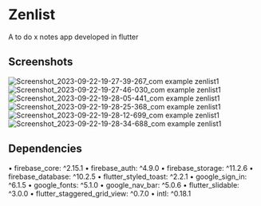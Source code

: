 # Zenlist

A to do x notes app developed in flutter

## Screenshots

![Screenshot_2023-09-22-19-27-39-267_com example zenlist1](https://github.com/Maheer24/Flutter-Todo-Notes-App/assets/143345714/59500eeb-4901-4ce5-91a7-c27e79d3dd81)
![Screenshot_2023-09-22-19-27-46-030_com example zenlist1](https://github.com/Maheer24/Flutter-Todo-Notes-App/assets/143345714/db5aa62a-503c-41ff-a138-4cf7fcae6912)
![Screenshot_2023-09-22-19-28-05-441_com example zenlist1](https://github.com/Maheer24/Flutter-Todo-Notes-App/assets/143345714/8a0a07df-e8fb-45e9-89e2-27f782ae0bbd)
![Screenshot_2023-09-22-19-28-25-368_com example zenlist1](https://github.com/Maheer24/Flutter-Todo-Notes-App/assets/143345714/f855f561-c5aa-4f9f-aedd-439d67b69daa)
![Screenshot_2023-09-22-19-28-12-699_com example zenlist1](https://github.com/Maheer24/Flutter-Todo-Notes-App/assets/143345714/76daf21f-7c5b-4bbc-982f-c7e90f4653cc)
![Screenshot_2023-09-22-19-28-34-688_com example zenlist1](https://github.com/Maheer24/Flutter-Todo-Notes-App/assets/143345714/099d0074-dfa4-458b-b465-53cc299f43ef)

## Dependencies

• firebase_core: ^2.15.1
• firebase_auth: ^4.9.0
• firebase_storage: ^11.2.6
• firebase_database: ^10.2.5
• flutter_styled_toast: ^2.2.1
• google_sign_in: ^6.1.5
• google_fonts: ^5.1.0
• google_nav_bar: ^5.0.6
• flutter_slidable: ^3.0.0
• flutter_staggered_grid_view: ^0.7.0
• intl: ^0.18.1
